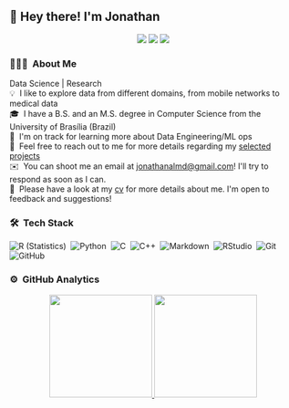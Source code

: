 ## 👋 Hey there! I'm Jonathan


<p align="center">
<a href="https://jonathanalmd.github.io"><img src="https://img.shields.io/badge/-jonathanalmd.github.io-3423A6?style=flat-square&logo=Google-Chrome&logoColor=white"/></a>
<a href="https://linkedin.com/in/jonathanalmd"><img src="https://img.shields.io/badge/-Jonathan%20DeAlmeida-0077B5?style=flat-square&logo=Linkedin&logoColor=white"/></a>
<a href="mailto:jonathanalmd@gmail.com"><img src="https://img.shields.io/badge/-jonathanalmd@gmail.com-D14836?style=flat-square&logo=Gmail&logoColor=white"/></a>
</p>


### 👨🏻‍💻 &nbsp;About Me
Data Science | Research\
💡 &nbsp;I like to explore data from different domains, from mobile networks to medical data\
🎓 &nbsp;I have a B.S. and an M.S. degree in Computer Science from the University of Brasília (Brazil)\
🌱 &nbsp;I'm on track for learning more about Data Engineering/ML ops\
💬 &nbsp;Feel free to reach out to me for more details regarding my [selected projects](https://jonathanalmd.github.io/blog/)\
✉️ &nbsp;You can shoot me an email at jonathanalmd@gmail.com! I'll try to respond as soon as I can.\
📄 &nbsp;Please have a look at my [cv](https://jonathanalmd.github.io/assets/pdf/DeAlmeida2021-singlepage-cv.pdf) for more details about me. I'm open to feedback and suggestions!

<!-- <img alt="" src="" align="right"/> -->

### 🛠 &nbsp;Tech Stack

![R (Statistics)](https://img.shields.io/badge/-R-333333?style=flat&logo=R&logoColor=276DC3)&nbsp;
![Python](https://img.shields.io/badge/-Python-333333?style=flat&logo=python)&nbsp;
![C](https://img.shields.io/badge/-C-333333?style=flat&logo=C)&nbsp;
![C++](https://img.shields.io/badge/-C++-333333?style=flat&logo=C%2B%2B&logoColor=00599C)&nbsp;
![Markdown](https://img.shields.io/badge/-Markdown-333333?style=flat&logo=markdown)&nbsp;
![RStudio](https://img.shields.io/badge/-RStudio-333333?style=flat&logo=rstudio)&nbsp;
![Git](https://img.shields.io/badge/-Git-333333?style=flat&logo=git)&nbsp;
![GitHub](https://img.shields.io/badge/-GitHub-333333?style=flat&logo=github)&nbsp;

### ⚙️ &nbsp;GitHub Analytics

<p align="center">
<a href="https://github.com/AVS1508">
  <img height="180em" src="https://github-readme-stats-eight-theta.vercel.app/api?username=jonathanalmd&show_icons=true&theme=default&include_all_commits=true&count_private=true&hide=issues,contribs" />
  <img height="180em" src="https://github-readme-stats-eight-theta.vercel.app/api/top-langs/?username=jonathanalmd&layout=compact&theme=default" />
</a>
</p>








<!--
**jonathanalmd/jonathanalmd** is a ✨ _special_ ✨ repository because its `README.md` (this file) appears on your GitHub profile.

Here are some ideas to get you started:

- 🔭 I’m currently working on ...
- 🌱 I’m currently learning ...
- 👯 I’m looking to collaborate on ...
- 🤔 I’m looking for help with ...
- 💬 Ask me about ...
- 📫 How to reach me: ...
- 😄 Pronouns: ...
- ⚡ Fun fact: ...
-->
